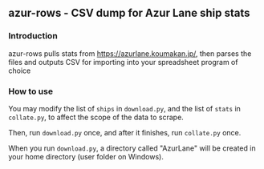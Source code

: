 ## azur-rows - CSV dump for Azur Lane ship stats

### Introduction

azur-rows pulls stats from https://azurlane.koumakan.jp/,
then parses the files and outputs CSV for importing
into your spreadsheet program of choice

### How to use

You may modify the list of `ships` in `download.py`,
and the list of `stats` in `collate.py`, to affect the scope
of the data to scrape.

Then, run `download.py` once, and after it finishes, run `collate.py` once.

When you run `download.py`, a directory called "AzurLane" will be created
in your home directory (user folder on Windows).
